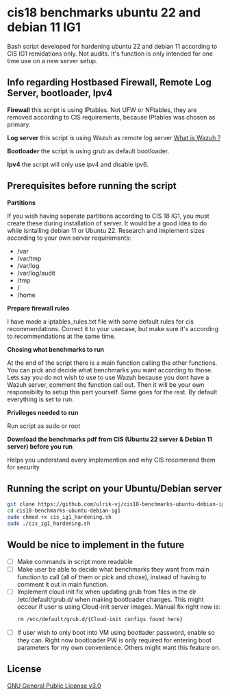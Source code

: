 # cis18 benchmarks ubuntu 22 and debian 11 IG1

Bash script developed for hardening ubuntu 22 and debian 11 according to CIS IG1 remidations only. Not audits.
It's function is only intended for one time use on a new server setup.


## Info regarding Hostbased Firewall, Remote Log Server, bootloader, Ipv4

**Firewall** this script is using IPtables. Not UFW or NFtables, they are removed according to CIS requirements, because IPtables was chosen as primary.

**Log server** this script is using Wazuh as remote log server [What is Wazuh ?](https://documentation.wazuh.com/current/getting-started/architecture.html)

**Bootloader** the script is using grub as default bootloader.

**Ipv4** the script will only use ipv4 and disable ipv6.


## Prerequisites before running the script

**Partitions**

If you wish having seperate partitions according to CIS 18 IG1, you must create these during installation of server. It would be a good idea to do while isntalling debian 11 or Ubuntu 22. Research and implement sizes according to your own server requirements:

- /var
- /var/tmp
- /var/log
- /var/log/audit
- /tmp
- /
- /home

**Prepare firewall rules**

I have made a iptables_rules.txt file with some default rules for cis recommendations. Correct it to your usecase, but make sure it's according to recommendations at the same time.

**Chosing what benchmarks to run**

At the end of the script there is a main function calling the other functions. You can pick and decide what benchmarks you want according to those. Lets say you do not wish to use to use Wazuh because you dont have a Wazuh server, comment the function call out. Then it will be your own responsibilty to setup this part yourself. Same goes for the rest. 
By default everything is set to run.

**Privileges needed to run**

Run script as sudo or root

**Download the benchmarks pdf from CIS (Ubuntu 22 server & Debian 11 server) before you run**

Helps you understand every implemention and why CIS recommend them for security


## Running the script on your Ubuntu/Debian server

```bash
git clone https://github.com/ulrik-vj/cis18-benchmarks-ubuntu-debian-ig1.git
cd cis18-benchmarks-ubuntu-debian-ig1
sudo chmod +x cis_ig1_hardening.sh
sudo ./cis_ig1_hardening.sh
```

## Would be nice to implement in the future
- [ ] Make commands in script more readable
- [ ] Make user be able to decide what benchmarks they want from main function to call (all of them or pick and chose), instead of having to comment it out in main function.
- [ ] Implement cloud init fix when updating grub from files in the dir /etc/default/grub.d/ when making bootloader changes. This might occour if user is using Cloud-init server images. Manual fix right now is:
	```bash 
	rm /etc/default/grub.d/{Cloud-init configs found here}
	```
- [ ] If user wish to only boot into VM using bootlader password, enable so they can. Right now bootloader PW is only required for entering boot parameters for my own convenience. Others might want this feature on.

## License

[GNU General Public License v3.0](LICENSE)

